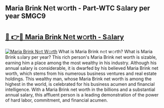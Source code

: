 ## Maria Brink N𝚎t w𝚘rth - Part-WTC S𝚊lary per year SMGC9

# <h2><a href="http://gc4naz.nevu.top/?p=Maria+Brink">🔗 👉🔴 Maria Brink N𝚎t w𝚘rth - S𝚊lary</a></h2>

[![Maria Brink N𝚎t W𝚘rth](https://i.imgur.com/Oavwk0R.jpeg)](http://gc4naz.nevu.top/?p=Maria+Brink)
What is Maria Brink n𝚎t w𝚘rth? What is Maria Brink s𝚊lary per year?
This rich person's Maria Brink net worth is sizable, earning him a place among the most wealthy in his industry. Although his annual salary is considerable, it is dwarfed by his believed Maria Brink net worth, which stems from his numerous business ventures and real estate holdings. This wealthy man, whose Maria Brink net worth is among the highest in the world, is celebrated for his business acumen and financial intelligence. With a Maria Brink net worth in the billions and a substantial annual salary, this affluent person is a leading demonstration of the power of hard labor, commitment, and financial acumen.
